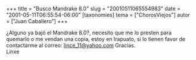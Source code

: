 +++
title = "Busco Mandrake 8.0"
slug = "20010511065554983"
date = "2001-05-11T06:55:54-06:00"
[taxonomies]
tema = ["ChorosViejos"]
autor = ["Juan Caballero"]
+++

¿Alguno ya bajó el Mandrake 8.0?, necesito que me lo presten para
quemarlo o me vendan una copia, estoy en Irapuato, si lo tienen favor de
contactarme al correo: lince_11@yahoo.com Gracias.  
Linxe

